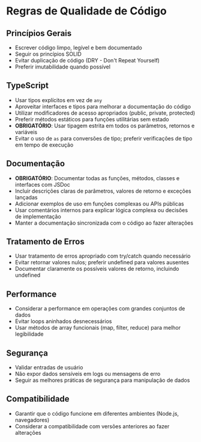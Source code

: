 # Regras de Qualidade de Código

## Princípios Gerais
- Escrever código limpo, legível e bem documentado
- Seguir os princípios SOLID
- Evitar duplicação de código (DRY - Don't Repeat Yourself)
- Preferir imutabilidade quando possível

## TypeScript
- Usar tipos explícitos em vez de `any`
- Aproveitar interfaces e tipos para melhorar a documentação do código
- Utilizar modificadores de acesso apropriados (public, private, protected)
- Preferir métodos estáticos para funções utilitárias sem estado
- **OBRIGATÓRIO**: Usar tipagem estrita em todos os parâmetros, retornos e variáveis
- Evitar o uso de `as` para conversões de tipo; preferir verificações de tipo em tempo de execução

## Documentação
- **OBRIGATÓRIO**: Documentar todas as funções, métodos, classes e interfaces com JSDoc
- Incluir descrições claras de parâmetros, valores de retorno e exceções lançadas
- Adicionar exemplos de uso em funções complexas ou APIs públicas
- Usar comentários internos para explicar lógica complexa ou decisões de implementação
- Manter a documentação sincronizada com o código ao fazer alterações

## Tratamento de Erros
- Usar tratamento de erros apropriado com try/catch quando necessário
- Evitar retornar valores nulos; preferir undefined para valores ausentes
- Documentar claramente os possíveis valores de retorno, incluindo undefined

## Performance
- Considerar a performance em operações com grandes conjuntos de dados
- Evitar loops aninhados desnecessários
- Usar métodos de array funcionais (map, filter, reduce) para melhor legibilidade

## Segurança
- Validar entradas de usuário
- Não expor dados sensíveis em logs ou mensagens de erro
- Seguir as melhores práticas de segurança para manipulação de dados

## Compatibilidade
- Garantir que o código funcione em diferentes ambientes (Node.js, navegadores)
- Considerar a compatibilidade com versões anteriores ao fazer alterações